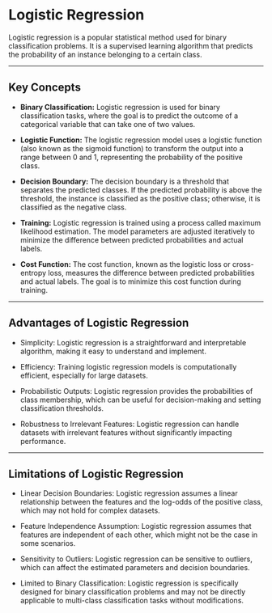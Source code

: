 # Logistic Regression

Logistic regression is a popular statistical method used for binary classification problems. It is a supervised learning algorithm that predicts the probability of an instance belonging to a certain class.

---

## Key Concepts

- **Binary Classification:** Logistic regression is used for binary classification tasks, where the goal is to predict the outcome of a categorical variable that can take one of two values.

- **Logistic Function:** The logistic regression model uses a logistic function (also known as the sigmoid function) to transform the output into a range between 0 and 1, representing the probability of the positive class.

- **Decision Boundary:** The decision boundary is a threshold that separates the predicted classes. If the predicted probability is above the threshold, the instance is classified as the positive class; otherwise, it is classified as the negative class.

- **Training:** Logistic regression is trained using a process called maximum likelihood estimation. The model parameters are adjusted iteratively to minimize the difference between predicted probabilities and actual labels.

- **Cost Function:** The cost function, known as the logistic loss or cross-entropy loss, measures the difference between predicted probabilities and actual labels. The goal is to minimize this cost function during training.

---

## Advantages of Logistic Regression

- Simplicity: Logistic regression is a straightforward and interpretable algorithm, making it easy to understand and implement.

- Efficiency: Training logistic regression models is computationally efficient, especially for large datasets.

- Probabilistic Outputs: Logistic regression provides the probabilities of class membership, which can be useful for decision-making and setting classification thresholds.

- Robustness to Irrelevant Features: Logistic regression can handle datasets with irrelevant features without significantly impacting performance.

---

## Limitations of Logistic Regression

- Linear Decision Boundaries: Logistic regression assumes a linear relationship between the features and the log-odds of the positive class, which may not hold for complex datasets.

- Feature Independence Assumption: Logistic regression assumes that features are independent of each other, which might not be the case in some scenarios.

- Sensitivity to Outliers: Logistic regression can be sensitive to outliers, which can affect the estimated parameters and decision boundaries.

- Limited to Binary Classification: Logistic regression is specifically designed for binary classification problems and may not be directly applicable to multi-class classification tasks without modifications.
